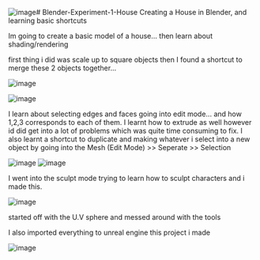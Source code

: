 ![image](https://github.com/user-attachments/assets/6429a689-e03b-4ff3-be77-e149d82ddd72)# Blender-Experiment-1-House
Creating a House in Blender, and learning basic shortcuts


Im going to create a basic model of a house... then learn about shading/rendering

first thing i did was scale up to square objects then I found a shortcut to merge these 2 objects together... 

![image](https://github.com/user-attachments/assets/7528d723-9ac1-49a8-a981-26bac968129d)

![image](https://github.com/user-attachments/assets/ac549fc7-e235-4934-acb5-ac7ad90ca1f9)

I learn about selecting edges and faces going into edit mode... and how 1,2,3 corresponds to each of them. I learnt how to extrude as well
however id did get into a lot of problems which was quite time consuming to fix. I also learnt a shortcut to duplicate and making whatever i select
into a new object by going into the Mesh (Edit Mode) >> Seperate >> Selection

![image](https://github.com/user-attachments/assets/3c52a855-7437-455c-b681-8b47305760f9)
![image](https://github.com/user-attachments/assets/726ad1e7-cddc-48d5-b730-e6e5a4a02e9c)


I went into the sculpt mode trying to learn how to sculpt characters and i made this.

![image](https://github.com/user-attachments/assets/8900d6b5-635c-47cd-b7c1-144d1a5b1817)

started off with the U.V sphere and messed around with the tools


I also imported everything to unreal engine this project i made

![image](https://github.com/user-attachments/assets/ffb5d6ac-fe53-4b83-8fc3-f495828e5856)



